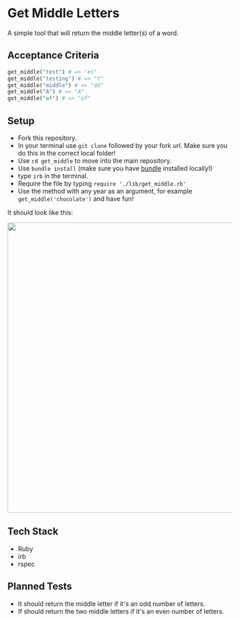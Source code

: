 Get Middle Letters
===

A simple tool that will return the middle letter(s) of a word.


Acceptance Criteria
---

```ruby
get_middle("test") # => "es"
get_middle("testing") # => "t"
get_middle("middle") # => "dd"
get_middle("A") # => "A"
get_middle("of") # => "of"
```


Setup
---

- Fork this repository.
- In your terminal use `git clone` followed by your fork url. Make sure you do this in the correct local folder!
- Use `cd get_middle` to move into the main repository.
- Use `bundle install` (make sure you have [bundle](https://github.com/rubygems/bundler) installed locally!)
- type `irb` in the terminal.
- Require the file by typing `require './lib/get_middle.rb'`
- Use the method with any year as an argument, for example `get_middle('chocolate')` and have fun!

It should look like this:

<div><img src="" width="650"></div>


Tech Stack
---

- Ruby
- irb
- rspec


Planned Tests
---

- It should return the middle letter if it's an odd number of letters.
- If should return the two middle letters if it's an even number of letters.
